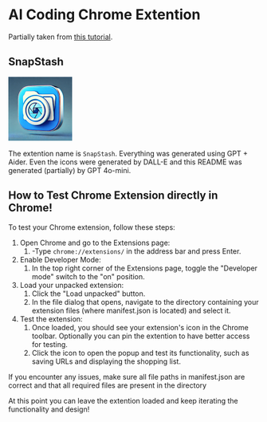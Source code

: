 # AI Coding Chrome Extention

Partially taken from [this tutorial](https://www.youtube.com/watch?v=dJhlMn2otxA).

## SnapStash

![SnapStash Icon](images/icon128.png)

The extention name is `SnapStash`. Everything was generated using GPT + Aider. Even the icons were generated by DALL-E and this README was generated (partially) by GPT 4o-mini.

## How to Test Chrome Extension directly in Chrome!

To test your Chrome extension, follow these steps:

1. Open Chrome and go to the Extensions page:
   1. -Type `chrome://extensions/` in the address bar and press Enter.
2. Enable Developer Mode:
   1. In the top right corner of the Extensions page, toggle the "Developer mode" switch to the "on" position.
3. Load your unpacked extension:
   1. Click the "Load unpacked" button.
   2. In the file dialog that opens, navigate to the directory containing your extension files (where manifest.json is
    located) and select it.
4. Test the extension:
   1. Once loaded, you should see your extension's icon in the Chrome toolbar. Optionally you can pin the extention to have better access for testing.
   2. Click the icon to open the popup and test its functionality, such as saving URLs and displaying the shopping list.

If you encounter any issues, make sure all file paths in manifest.json are correct and that all required files are present
in the directory

At this point you can leave the extention loaded and keep iterating the functionality and design!
